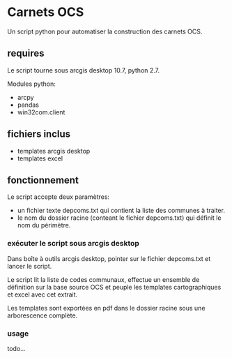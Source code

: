 # Carnets OCS

Un script python pour automatiser la construction des carnets OCS.

## requires

Le script tourne sous arcgis desktop 10.7, python 2.7.

Modules python:

- arcpy
- pandas
- win32com.client

## fichiers inclus

- templates arcgis desktop
- templates excel

## fonctionnement

Le script accepte deux paramètres:

- un fichier texte depcoms.txt qui contient la liste des communes à traiter.
- le nom du dossier racine (conteant le fichier depcoms.txt) qui définit le nom du périmètre.

### exécuter le script sous arcgis desktop

Dans boîte à outils arcgis desktop, pointer sur le fichier depcoms.txt et lancer le script.

Le script lit la liste de codes communaux, effectue un ensemble de définition sur la base source OCS et peuple les templates cartographiques et excel avec cet extrait.

Les templates sont exportées en pdf dans le dossier racine sous une arborescence complète.

### usage

todo...
